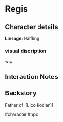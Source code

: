 # Regis

## Character details
**Lineage:** Halfling


### visual discription
wip

## Interaction Notes

## Backstory
Father of [[Lico Kodlan]]

#character #npc